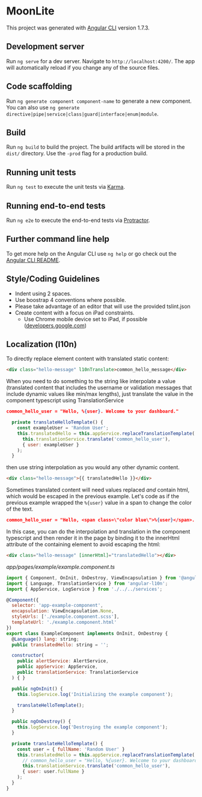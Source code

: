 # MoonLite

This project was generated with [Angular CLI](https://github.com/angular/angular-cli) version 1.7.3.

## Development server

Run `ng serve` for a dev server. Navigate to `http://localhost:4200/`. The app will automatically reload if you change any of the source files.

## Code scaffolding

Run `ng generate component component-name` to generate a new component. You can also use `ng generate directive|pipe|service|class|guard|interface|enum|module`.

## Build

Run `ng build` to build the project. The build artifacts will be stored in the `dist/` directory. Use the `-prod` flag for a production build.

## Running unit tests

Run `ng test` to execute the unit tests via [Karma](https://karma-runner.github.io).

## Running end-to-end tests

Run `ng e2e` to execute the end-to-end tests via [Protractor](http://www.protractortest.org/).

## Further command line help

To get more help on the Angular CLI use `ng help` or go check out the [Angular CLI README](https://github.com/angular/angular-cli/blob/master/README.md).


## Style/Coding Guidelines

* Indent using 2 spaces.
* Use boostrap 4 conventions where possible.
* Please take advantage of an editor that will use the provided tslint.json
* Create content with a focus on iPad constraints.
  * Use Chrome mobile device set to iPad, if possible ([developers.google.com](https://developers.google.com/web/tools/chrome-devtools/device-mode/emulate-mobile-viewports))

## Localization (l10n)

To directly replace element content with translated static content:
```html
<div class="hello-message" l10nTranslate>common_hello_message</div>
```

When you need to do something to the string like interpolate a value (translated
content that includes the username or validation messages that include dynamic
values like min/max lengths), just translate the value in the component
typescript using TranslationService
```json
common_hello_user = "Hello, %{user}. Welcome to your dashboard."
```
```javascript
  private translateHelloTemplate() {
    const exampleUser = 'Random User';
    this.translatedHello = this.appService.replaceTranslationTemplate(
      this.translationService.translate('common_hello_user'),
      { user: exampleUser }
    );
  }
```
then use string interpolation as you would any other dynamic content.
```html
<div class="hello-message">{{ translatedHello }}</div>
```

Sometimes translated content will need values replaced _and_ contain html, which
would be escaped in the previous example.  Let's code as if the previous example
wrapped the `%{user}` value in a span to change the color of the text.
```json
common_hello_user = "Hello, <span class=\"color blue\">%{user}</span>. Welcome to your dashboard."
```
In this case, you can do the interpolation and translation in the component
typescript and then render it in the page by binding it to the innerHtml
attribute of the containing element to avoid escaping the html:
```html
<div class="hello-message" [innerHtml]="translatedHello"></div>
```

*app/pages/example/example.component.ts*
```javascript
import { Component, OnInit, OnDestroy, ViewEncapsulation } from '@angular/core';
import { Language, TranslationService } from 'angular-l10n';
import { AppService, LogService } from './../../services';

@Component({
  selector: 'app-example-component',
  encapsulation: ViewEncapsulation.None,
  styleUrls: ['./example.component.scss'],
  templateUrl: './example.component.html'
})
export class ExampleComponent implements OnInit, OnDestroy {
  @Language() lang: string;
  public translatedHello: string = '';

  constructor(
    public alertService: AlertService,
    public appService: AppService,
    public translationService: TranslationService
  ) { }

  public ngOnInit() {
    this.logService.log('Initializing the example component');

    translateHelloTemplate();
  }

  public ngOnDestroy() {
    this.logService.log('Destroying the example component');
  }

  private translateHelloTemplate() {
    const user = { fullName: 'Random User' }
    this.translatedHello = this.appService.replaceTranslationTemplate(
      // common_hello_user = "Hello, %{user}. Welcome to your dashboard."
      this.translationService.translate('common_hello_user'),
      { user: user.fullName }
    );
  }
}
```
